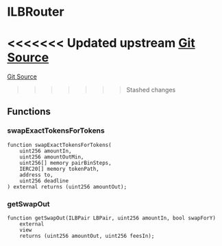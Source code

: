 # ILBRouter
<<<<<<< Updated upstream
[Git Source](https://github.com/Stake-for-Ukraine/sfu-savax/blob/eca56343487ca867355097dbb6758c96361fe876/src/interfaces/ILBRouter.sol)
=======
[Git Source](https://github.com/Stake-for-Ukraine/sfu-savax/blob/855c70d84d498aafbcd341621f3e2d0d874da8ba/src/interfaces/ILBRouter.sol)
>>>>>>> Stashed changes


## Functions
### swapExactTokensForTokens


```solidity
function swapExactTokensForTokens(
    uint256 amountIn,
    uint256 amountOutMin,
    uint256[] memory pairBinSteps,
    IERC20[] memory tokenPath,
    address to,
    uint256 deadline
) external returns (uint256 amountOut);
```

### getSwapOut


```solidity
function getSwapOut(ILBPair LBPair, uint256 amountIn, bool swapForY)
    external
    view
    returns (uint256 amountOut, uint256 feesIn);
```

